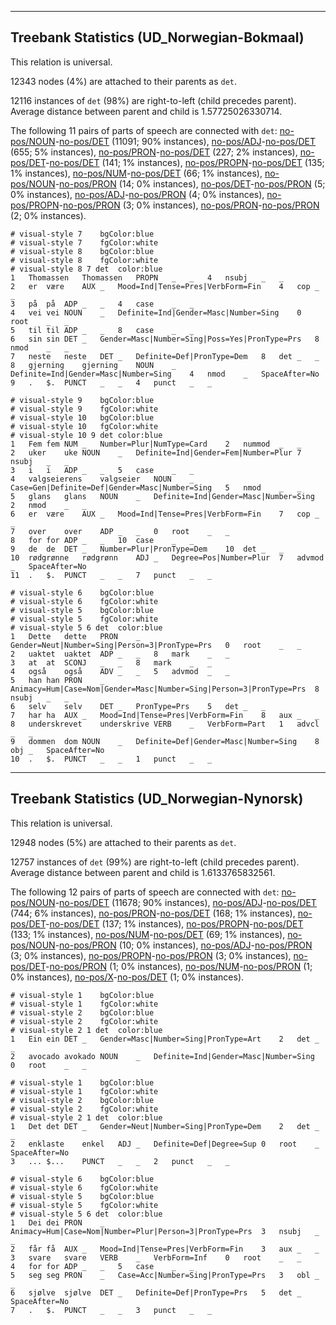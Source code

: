 

--------------------------------------------------------------------------------

## Treebank Statistics (UD_Norwegian-Bokmaal)

This relation is universal.

12343 nodes (4%) are attached to their parents as `det`.

12116 instances of `det` (98%) are right-to-left (child precedes parent).
Average distance between parent and child is 1.57725026330714.

The following 11 pairs of parts of speech are connected with `det`: [no-pos/NOUN]()-[no-pos/DET]() (11091; 90% instances), [no-pos/ADJ]()-[no-pos/DET]() (655; 5% instances), [no-pos/PRON]()-[no-pos/DET]() (227; 2% instances), [no-pos/DET]()-[no-pos/DET]() (141; 1% instances), [no-pos/PROPN]()-[no-pos/DET]() (135; 1% instances), [no-pos/NUM]()-[no-pos/DET]() (66; 1% instances), [no-pos/NOUN]()-[no-pos/PRON]() (14; 0% instances), [no-pos/DET]()-[no-pos/PRON]() (5; 0% instances), [no-pos/ADJ]()-[no-pos/PRON]() (4; 0% instances), [no-pos/PROPN]()-[no-pos/PRON]() (3; 0% instances), [no-pos/PRON]()-[no-pos/PRON]() (2; 0% instances).


~~~ conllu
# visual-style 7	bgColor:blue
# visual-style 7	fgColor:white
# visual-style 8	bgColor:blue
# visual-style 8	fgColor:white
# visual-style 8 7 det	color:blue
1	Thomassen	Thomassen	PROPN	_	_	4	nsubj	_	_
2	er	være	AUX	_	Mood=Ind|Tense=Pres|VerbForm=Fin	4	cop	_	_
3	på	på	ADP	_	_	4	case	_	_
4	vei	vei	NOUN	_	Definite=Ind|Gender=Masc|Number=Sing	0	root	_	_
5	til	til	ADP	_	_	8	case	_	_
6	sin	sin	DET	_	Gender=Masc|Number=Sing|Poss=Yes|PronType=Prs	8	nmod	_	_
7	neste	neste	DET	_	Definite=Def|PronType=Dem	8	det	_	_
8	gjerning	gjerning	NOUN	_	Definite=Ind|Gender=Masc|Number=Sing	4	nmod	_	SpaceAfter=No
9	.	$.	PUNCT	_	_	4	punct	_	_

~~~


~~~ conllu
# visual-style 9	bgColor:blue
# visual-style 9	fgColor:white
# visual-style 10	bgColor:blue
# visual-style 10	fgColor:white
# visual-style 10 9 det	color:blue
1	Fem	fem	NUM	_	Number=Plur|NumType=Card	2	nummod	_	_
2	uker	uke	NOUN	_	Definite=Ind|Gender=Fem|Number=Plur	7	nsubj	_	_
3	i	i	ADP	_	_	5	case	_	_
4	valgseierens	valgseier	NOUN	_	Case=Gen|Definite=Def|Gender=Masc|Number=Sing	5	nmod	_	_
5	glans	glans	NOUN	_	Definite=Ind|Gender=Masc|Number=Sing	2	nmod	_	_
6	er	være	AUX	_	Mood=Ind|Tense=Pres|VerbForm=Fin	7	cop	_	_
7	over	over	ADP	_	_	0	root	_	_
8	for	for	ADP	_	_	10	case	_	_
9	de	de	DET	_	Number=Plur|PronType=Dem	10	det	_	_
10	rødgrønne	rødgrønn	ADJ	_	Degree=Pos|Number=Plur	7	advmod	_	SpaceAfter=No
11	.	$.	PUNCT	_	_	7	punct	_	_

~~~


~~~ conllu
# visual-style 6	bgColor:blue
# visual-style 6	fgColor:white
# visual-style 5	bgColor:blue
# visual-style 5	fgColor:white
# visual-style 5 6 det	color:blue
1	Dette	dette	PRON	_	Gender=Neut|Number=Sing|Person=3|PronType=Prs	0	root	_	_
2	uaktet	uaktet	ADP	_	_	8	mark	_	_
3	at	at	SCONJ	_	_	8	mark	_	_
4	også	også	ADV	_	_	5	advmod	_	_
5	han	han	PRON	_	Animacy=Hum|Case=Nom|Gender=Masc|Number=Sing|Person=3|PronType=Prs	8	nsubj	_	_
6	selv	selv	DET	_	PronType=Prs	5	det	_	_
7	har	ha	AUX	_	Mood=Ind|Tense=Pres|VerbForm=Fin	8	aux	_	_
8	underskrevet	underskrive	VERB	_	VerbForm=Part	1	advcl	_	_
9	dommen	dom	NOUN	_	Definite=Def|Gender=Masc|Number=Sing	8	obj	_	SpaceAfter=No
10	.	$.	PUNCT	_	_	1	punct	_	_

~~~




--------------------------------------------------------------------------------

## Treebank Statistics (UD_Norwegian-Nynorsk)

This relation is universal.

12948 nodes (5%) are attached to their parents as `det`.

12757 instances of `det` (99%) are right-to-left (child precedes parent).
Average distance between parent and child is 1.6133765832561.

The following 12 pairs of parts of speech are connected with `det`: [no-pos/NOUN]()-[no-pos/DET]() (11678; 90% instances), [no-pos/ADJ]()-[no-pos/DET]() (744; 6% instances), [no-pos/PRON]()-[no-pos/DET]() (168; 1% instances), [no-pos/DET]()-[no-pos/DET]() (137; 1% instances), [no-pos/PROPN]()-[no-pos/DET]() (133; 1% instances), [no-pos/NUM]()-[no-pos/DET]() (69; 1% instances), [no-pos/NOUN]()-[no-pos/PRON]() (10; 0% instances), [no-pos/ADJ]()-[no-pos/PRON]() (3; 0% instances), [no-pos/PROPN]()-[no-pos/PRON]() (3; 0% instances), [no-pos/DET]()-[no-pos/PRON]() (1; 0% instances), [no-pos/NUM]()-[no-pos/PRON]() (1; 0% instances), [no-pos/X]()-[no-pos/DET]() (1; 0% instances).


~~~ conllu
# visual-style 1	bgColor:blue
# visual-style 1	fgColor:white
# visual-style 2	bgColor:blue
# visual-style 2	fgColor:white
# visual-style 2 1 det	color:blue
1	Ein	ein	DET	_	Gender=Masc|Number=Sing|PronType=Art	2	det	_	_
2	avocado	avokado	NOUN	_	Definite=Ind|Gender=Masc|Number=Sing	0	root	_	_

~~~


~~~ conllu
# visual-style 1	bgColor:blue
# visual-style 1	fgColor:white
# visual-style 2	bgColor:blue
# visual-style 2	fgColor:white
# visual-style 2 1 det	color:blue
1	Det	det	DET	_	Gender=Neut|Number=Sing|PronType=Dem	2	det	_	_
2	enklaste	enkel	ADJ	_	Definite=Def|Degree=Sup	0	root	_	SpaceAfter=No
3	...	$...	PUNCT	_	_	2	punct	_	_

~~~


~~~ conllu
# visual-style 6	bgColor:blue
# visual-style 6	fgColor:white
# visual-style 5	bgColor:blue
# visual-style 5	fgColor:white
# visual-style 5 6 det	color:blue
1	Dei	dei	PRON	_	Animacy=Hum|Case=Nom|Number=Plur|Person=3|PronType=Prs	3	nsubj	_	_
2	får	få	AUX	_	Mood=Ind|Tense=Pres|VerbForm=Fin	3	aux	_	_
3	svare	svare	VERB	_	VerbForm=Inf	0	root	_	_
4	for	for	ADP	_	_	5	case	_	_
5	seg	seg	PRON	_	Case=Acc|Number=Sing|PronType=Prs	3	obl	_	_
6	sjølve	sjølve	DET	_	Definite=Def|PronType=Prs	5	det	_	SpaceAfter=No
7	.	$.	PUNCT	_	_	3	punct	_	_

~~~


